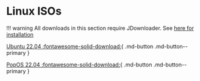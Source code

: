 # Linux ISOs

!!! warning
    All downloads in this section require JDownloader. See [here for installation](https://dw.louisgallet.fr/)

[Ubuntu 22.04 :fontawesome-solid-download:](https://s3.louisgallet.fr/dw/linux/ubuntu2204.dlc){ .md-button .md-button--primary }

[PopOS 22.04 :fontawesome-solid-download:](https://s3.louisgallet.fr/dw/linux/popos2204.dlc){ .md-button .md-button--primary }